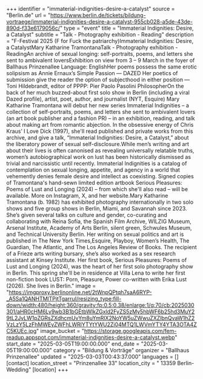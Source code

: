 +++
identifier = "immaterial-indignities-desire-a-catalyst"
source = "Berlin.de"
url = "https://www.berlin.de/tickets/bildung-vortraege/immaterial-indignities-desire-a-catalyst-955cb028-a5de-43de-890d-f33e6179056c/"
type = "event"
title = "Immaterial Indignities: Desire, a Catalyst"
subtitle = "Talk - Photography exhibition - Reading"
description = "F-Festival 2025 (F for Fuck the patriarchy)Immaterial Indignities: Desire, a CatalystMary Katharine TramontanaTalk - Photography exhibition - ReadingAn archive of sexual longing: self-portraits, poems, and letters she sent to ambivalent loversExhibition on view from 3 – 9 March in the foyer of Ballhaus Prinzenallee Language: EnglishHer poems possess the same erotic solipsism as Annie Ernaux’s Simple Passion — DAZED Her poetics of submission give the reader the option of subjecthood in either position —Toni Hildebrandt, editor of PPPP: Pier Paolo Pasolini PhilosopherOn the back of her much buzzed-about first solo show in Berlin (including a viral Dazed profile), artist, poet, author, and journalist (NYT, Esquire) Mary Katharine Tramontana will debut her new series Immaterial Indignities – a collection of self-portraits, poems, and letters she sent to ambivalent lovers (an art book publisher and a fashion PR) – in an exhibition, reading, and talk about making art from romantic abjection. In the obsessive energy of Chris Kraus’ I Love Dick (1997), she'll read published and private works from this archive, and give a talk, “Immaterial Indignities: Desire, a Catalyst,” about the liberatory power of sexual self-disclosure.While men’s writing and art about their lives is often canonised as revealing universally relatable truths, women’s autobiographical work on lust has been historically dismissed as trivial and narcissistic until recently. Immaterial Indignities is a catalog of contemplation on sexual longing, appetite, and agency in a world that vehemently denies female desire and intellect as coexisting. Signed copies of Tramontana's hand-sewn limited edition artbook Serious Pleasures: Poems of Lust and Longing (2024) – from which she'll also read – will be available. More on Instagram, X, and her website.Mary Katharine Tramontana (b. 1982) has exhibited photography internationally in two solo shows and five group shows in Berlin, Miami, and Savannah since 2023. She’s given several talks on culture and gender, co-curating and collaborating with Reina Sofía, the Spanish Film Archive, WILZIG Museum, Arsenal Institute, Academy of Arts Berlin, silent green, Schwules Museum, and Technical University Berlin. Her writing on sexual politics and art is published in The New York Times,Esquire, Playboy, Women’s Health, The Guardian, The Atlantic, and The Los Angeles Review of Books. The recipient of a Frieze arts writing bursary, she’s also worked as a sex research assistant at Kinsey Institute. Her first book, Serious Pleasures: Poems of Lust and Longing (2024), was the heart of her first solo photography show in Berlin. This spring she'll be in residence at Villa Lena to write her first non-fiction book LUST: Porn, Pleasure, Power co-written with Erika Lust (2026). She lives in Berlin."
image = "https://imgproxy.berlinonline.net/2tWnpQPtqh7saA6RYP-_A5Sa1QANHTMlTPjtTgarruI/resizing_type:fill-down/width:480/height:360/gravity:fp:0.5:0.38/enlarge:1/q:70/cb:2025030301/aHR0cHM6Ly9wb3B1bGEtbWlkZGxld2FyZS5zMy5hbWF6b25hd3MuY29tL2JvLW1pZGRsZXdhcmUvYm8uYmRlX2NoYW5uZWwuZXZlbnQvaW1hZ2VzLzY5LzFhMWEyZWFhLWRlYTYtYWU2Zi04MTQ1LWVmYTY4YTA3OTA4ZC5KUEc.jpg"
image_bucket = "https://storage.googleapis.com/fem-readup.appspot.com/immaterial-indignities-desire-a-catalyst.webp"
start_date = "2025-03-05T19:00:00.000"
end_date = "2025-03-05T19:00:00.000"
category = "Bildung & Vorträge"
organizer = "Ballhaus Prinzenallee"
updated = "2025-03-03T00:43:37.000"
languages = []
[contact]
location_street = "Prinzenallee 33"
location_city = " 13359 Berlin-Wedding"
[location]
+++